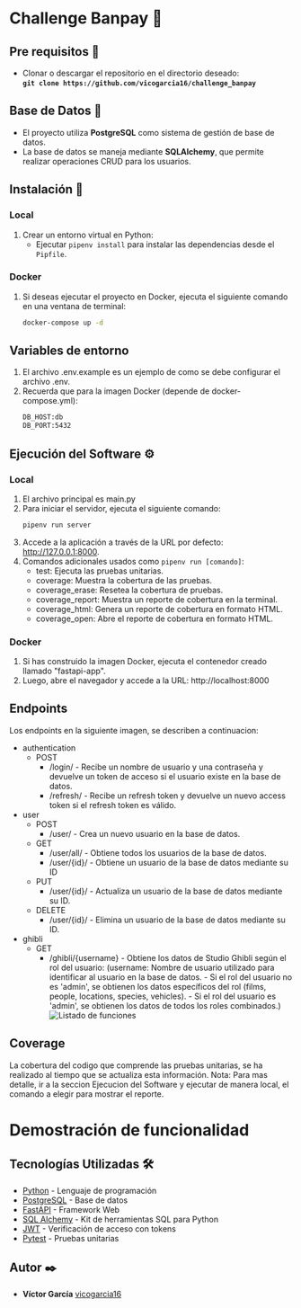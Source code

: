 # Challenge Banpay :bank:

## Pre requisitos :pushpin:

* Clonar o descargar el repositorio en el directorio deseado:  
  **`git clone https://github.com/vicogarcia16/challenge_banpay`**

## Base de Datos :dvd:

* El proyecto utiliza **PostgreSQL** como sistema de gestión de base de datos.
* La base de datos se maneja mediante **SQLAlchemy**, que permite realizar operaciones CRUD para los usuarios.

## Instalación 🔧

### Local

1. Crear un entorno virtual en Python:
   * Ejecutar `pipenv install` para instalar las dependencias desde el `Pipfile`.

### Docker

1. Si deseas ejecutar el proyecto en Docker, ejecuta el siguiente comando en una ventana de terminal:
   ```bash
   docker-compose up -d

## Variables de entorno
1. El archivo .env.example es un ejemplo de como se debe configurar el archivo .env.
2. Recuerda que para la imagen Docker (depende de docker-compose.yml): 
    ```bash
    DB_HOST:db
    DB_PORT:5432
## Ejecución del Software ⚙️
### Local
1. El archivo principal es main.py
2. Para iniciar el servidor, ejecuta el siguiente comando:
    ```bash 
    pipenv run server
3. Accede a la aplicación a través de la URL por defecto: http://127.0.0.1:8000.
4. Comandos adicionales usados como  `pipenv run [comando]`:
    * test: Ejecuta las pruebas unitarias.
    * coverage: Muestra la cobertura de las pruebas.
    * coverage_erase: Resetea la cobertura de pruebas.
    * coverage_report: Muestra un reporte de cobertura en la terminal.
    * coverage_html: Genera un reporte de cobertura en formato HTML.
    * coverage_open: Abre el reporte de cobertura en formato HTML.
### Docker
1. Si has construido la imagen Docker, ejecuta el contenedor creado llamado "fastapi-app".
2. Luego, abre el navegador y accede a la URL: http://localhost:8000

## Endpoints

Los endpoints en la siguiente imagen, se describen a continuacion:
* authentication
   * POST
     * /login/ - Recibe un nombre de usuario y una contraseña y devuelve un token de acceso si el usuario existe en la base de datos.
     * /refresh/ - Recibe un refresh token y devuelve un nuevo access token si el refresh token es válido.
* user
  * POST
    * /user/ - Crea un nuevo usuario en la base de datos.
  * GET
    * /user/all/ - Obtiene todos los usuarios de la base de datos.
    * /user/{id}/ - Obtiene un usuario de la base de datos mediante su ID
  * PUT
    * /user/{id}/ - Actualiza un usuario de la base de datos mediante su ID.
  * DELETE
    * /user/{id}/ - Elimina un usuario de la base de datos mediante su ID.
* ghibli
  * GET
    * /ghibli/{username} - Obtiene los datos de Studio Ghibli según el rol del usuario:
                           (username: Nombre de usuario utilizado para identificar al usuario en la base de datos.
                            - Si el rol del usuario no es 'admin', se obtienen los datos específicos del rol (films, people, locations, species, vehicles).
                            - Si el rol del usuario es 'admin', se obtienen los datos de todos los roles combinados.)
![Listado de funciones](https://github.com/vicogarcia16/challenge_banpay/blob/master/images/endpoints.jpeg)

## Coverage

La cobertura del codigo que comprende las pruebas unitarias, se ha realizado al tiempo que se actualiza esta información. Nota: Para mas detalle, ir a la seccion Ejecucion del Software y ejecutar de manera local, el comando a elegir para mostrar el reporte.

# Demostración de funcionalidad



## Tecnologías Utilizadas 🛠️
* [Python](https://www.python.org/) - Lenguaje de programación
* [PostgreSQL](https://www.postgresql.org/) - Base de datos
* [FastAPI](https://fastapi.tiangolo.com/) - Framework Web
* [SQL Alchemy](https://www.sqlalchemy.org/) - Kit de herramientas SQL para Python
* [JWT](https://jwt.io/) - Verificación de acceso con tokens
* [Pytest](https://docs.pytest.org/en/stable/) - Pruebas unitarias
## Autor ✒️
* **Víctor García** [vicogarcia16](https://github.com/vicogarcia16) 

